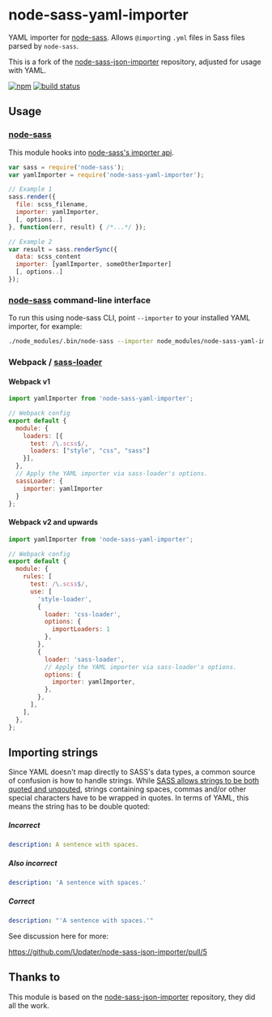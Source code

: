 # node-sass-yaml-importer

YAML importer for [node-sass](https://github.com/sass/node-sass). Allows `@import`ing `.yml` files in Sass files parsed by `node-sass`.

This is a fork of the [node-sass-json-importer](https://github.com/Updater/node-sass-json-importer) repository, adjusted for usage with YAML.

[![npm](https://img.shields.io/npm/v/node-sass-yaml-importer.svg)](https://www.npmjs.com/package/node-sass-yaml-importer)
[![build status](https://travis-ci.org/Loilo/node-sass-yaml-importer.svg?branch=master)](https://travis-ci.org/Loilo/node-sass-yaml-importer)

## Usage
### [node-sass](https://github.com/sass/node-sass)
This module hooks into [node-sass's importer api](https://github.com/sass/node-sass#importer--v200---experimental).

```javascript
var sass = require('node-sass');
var yamlImporter = require('node-sass-yaml-importer');

// Example 1
sass.render({
  file: scss_filename,
  importer: yamlImporter,
  [, options..]
}, function(err, result) { /*...*/ });

// Example 2
var result = sass.renderSync({
  data: scss_content
  importer: [yamlImporter, someOtherImporter]
  [, options..]
});
```

### [node-sass](https://github.com/sass/node-sass) command-line interface

To run this using node-sass CLI, point `--importer` to your installed YAML importer, for example: 

```sh
./node_modules/.bin/node-sass --importer node_modules/node-sass-yaml-importer/dist/node-sass-yaml-importer.js --recursive ./src --output ./dist
```

### Webpack / [sass-loader](https://github.com/jtangelder/sass-loader)

#### Webpack v1

```javascript
import yamlImporter from 'node-sass-yaml-importer';

// Webpack config
export default {
  module: {
    loaders: [{
      test: /\.scss$/,
      loaders: ["style", "css", "sass"]
    }],
  },
  // Apply the YAML importer via sass-loader's options.
  sassLoader: {
    importer: yamlImporter
  }
};
```

#### Webpack v2 and upwards

```javascript
import yamlImporter from 'node-sass-yaml-importer';

// Webpack config
export default {
  module: {
    rules: [
      test: /\.scss$/,
      use: [
        'style-loader',
        {
          loader: 'css-loader',
          options: {
            importLoaders: 1
          },
        },
        {
          loader: 'sass-loader',
          // Apply the YAML importer via sass-loader's options.
          options: {
            importer: yamlImporter,
          },
        },
      ],
    ],
  },
};
```

## Importing strings
Since YAML doesn't map directly to SASS's data types, a common source of confusion is how to handle strings. While [SASS allows strings to be both quoted and unqouted](http://sass-lang.com/documentation/file.SASS_REFERENCE.html#sass-script-strings), strings containing spaces, commas and/or other special characters have to be wrapped in quotes. In terms of YAML, this means the string has to be double quoted:

##### Incorrect
```yaml
description: A sentence with spaces.
```

##### Also incorrect
```yaml
description: 'A sentence with spaces.'
```

##### Correct
```yaml
description: "'A sentence with spaces.'"
```

See discussion here for more:

https://github.com/Updater/node-sass-json-importer/pull/5

## Thanks to
This module is based on the [node-sass-json-importer](https://github.com/Updater/node-sass-json-importer) repository, they did all the work.

